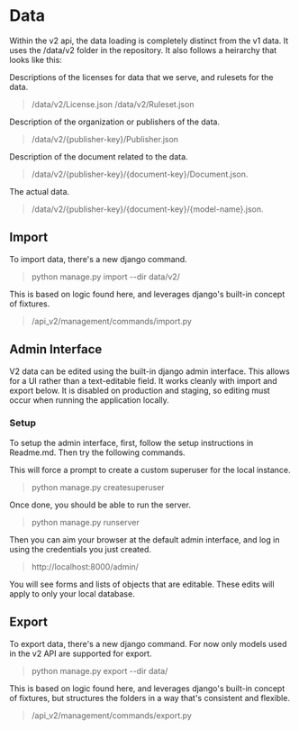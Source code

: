 # Data

Within the v2 api, the data loading is completely distinct from the v1 data. It uses the /data/v2 folder in the repository. It also follows a heirarchy that looks like this:

Descriptions of the licenses for data that we serve, and rulesets for the data.
> /data/v2/License.json
> /data/v2/Ruleset.json

Description of the organization or publishers of the data.
> /data/v2/{publisher-key}/Publisher.json

Description of the document related to the data.
> /data/v2/{publisher-key}/{document-key}/Document.json.

The actual data.
> /data/v2/{publisher-key}/{document-key}/{model-name}.json.

## Import
To import data, there's a new django command.
> python manage.py import --dir data/v2/

This is based on logic found here, and leverages django's built-in concept of fixtures.
> /api_v2/management/commands/import.py


## Admin Interface
V2 data can be edited using the built-in django admin interface. This allows for a UI rather than a text-editable field. It works cleanly with import and export below. It is disabled on production and staging, so editing must occur when running the application locally.

### Setup
To setup the admin interface, first, follow the setup instructions in Readme.md. Then try the following commands.

This will force a prompt to create a custom superuser for the local instance.
> python manage.py createsuperuser

Once done, you should be able to run the server.
> python manage.py runserver

Then you can aim your browser at the default admin interface, and log in using the credentials you just created.
> http://localhost:8000/admin/

You will see forms and lists of objects that are editable. These edits will apply to only your local database.

## Export
To export data, there's a new django command. For now only models used in the v2 API are supported for export.
> python manage.py export --dir data/

This is based on logic found here, and leverages django's built-in concept of fixtures, but structures the folders in a way that's consistent and flexible.
> /api_v2/management/commands/export.py
